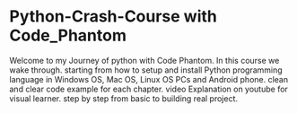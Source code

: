 # Python-Crash-Course with Code_Phantom

Welcome to my Journey of python with Code Phantom.
In this course we wake through.
starting from how to setup and install Python programming language in Windows OS, Mac OS, Linux OS PCs and Android phone.
clean and clear code example for each chapter.
video Explanation on youtube for visual learner.
step by step from basic to building real project.
